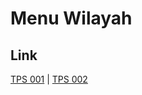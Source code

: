 # Menu Wilayah

## Link

[TPS 001](https://github.com/gigit-pemilu/pemilu-2024-82-maluku-utara/tree/main/pilpres/hitung-suara/sub/82-maluku-utara/sub/04-halmahera-selatan/sub/07-bacan-timur/sub/2018-timlonga/sub/001-tps)
 | 
[TPS 002](https://github.com/gigit-pemilu/pemilu-2024-82-maluku-utara/tree/main/pilpres/hitung-suara/sub/82-maluku-utara/sub/04-halmahera-selatan/sub/07-bacan-timur/sub/2018-timlonga/sub/002-tps)

